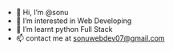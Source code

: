 - 👋 Hi, I’m @sonu
- 👀 I’m interested in Web Developing
- 🌱 I’m learnt python Full Stack
- 📫 contact me at sonuwebdev07@gmail.com 

<!---
sonuwebdev07/sonuwebdev07 is a ✨ special ✨ repository because its `README.md` (this file) appears on your GitHub profile.
You can click the Preview link to take a look at your changes.
--->
